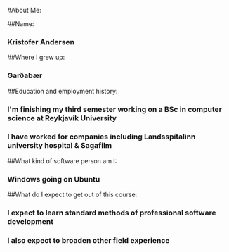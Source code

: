 #About Me:

##Name:
### Kristofer Andersen

##Where I grew up:
### Garðabær

##Education and employment history:
### I'm finishing my third semester working on a BSc in computer science at Reykjavík University
### I have worked for companies including Landsspítalinn university hospital & Sagafilm

##What kind of software person am I:
### Windows going on Ubuntu

##What do I expect to get out of this course:
### I expect to learn standard methods of professional software development
### I also expect to broaden other field experience
